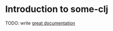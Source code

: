 # Introduction to some-clj

TODO: write [great documentation](http://jacobian.org/writing/what-to-write/)
